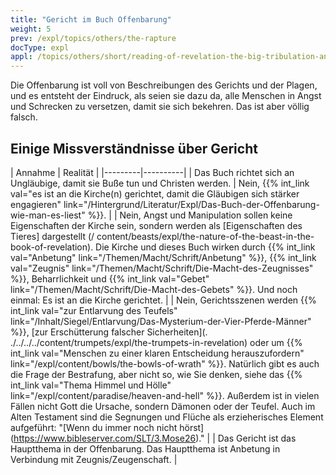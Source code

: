 ```yaml
---
title: "Gericht im Buch Offenbarung"
weight: 5
prev: /expl/topics/others/the-rapture
docType: expl
appl: /topics/others/short/reading-of-revelation-the-big-tribulation-and-the-rapture
---
```


Die Offenbarung ist voll von Beschreibungen des Gerichts und der Plagen, und es entsteht der Eindruck, als seien sie dazu da, alle Menschen in Angst und Schrecken zu versetzen, damit sie sich bekehren. Das ist aber völlig falsch.

## Einige Missverständnisse über Gericht

<a name="6f5c"></a>
| Annahme | Realität |
|---------|----------|
| Das Buch richtet sich an Ungläubige, damit sie Buße tun und Christen werden. | Nein, {{% int_link val="es ist an die Kirche(n) gerichtet, damit die Gläubigen sich stärker engagieren" link="/Hintergrund/Literatur/Expl/Das-Buch-der-Offenbarung-wie-man-es-liest" %}}. |
| Nein, Angst und Manipulation sollen keine Eigenschaften der Kirche sein, sondern werden als [Eigenschaften des Tieres] dargestellt (/ content/beasts/expl/the-nature-of-the-beast-in-the-book-of-revelation). Die Kirche und dieses Buch wirken durch {{% int_link val="Anbetung" link="/Themen/Macht/Schrift/Anbetung" %}}, {{% int_link val="Zeugnis" link="/Themen/Macht/Schrift/Die-Macht-des-Zeugnisses" %}}, Beharrlichkeit und {{% int_link val="Gebet" link="/Themen/Macht/Schrift/Die-Macht-des-Gebets" %}}. Und noch einmal: Es ist an die Kirche gerichtet. |
| Nein, Gerichtsszenen werden {{% int_link val="zur Entlarvung des Teufels" link="/Inhalt/Siegel/Entlarvung/Das-Mysterium-der-Vier-Pferde-Männer" %}}, [zur Erschütterung falscher Sicherheiten](. ./../../../content/trumpets/expl/the-trumpets-in-revelation) oder um {{% int_link val="Menschen zu einer klaren Entscheidung herauszufordern" link="/expl/content/bowls/the-bowls-of-wrath" %}}. Natürlich gibt es auch die Frage der Bestrafung, aber nicht so, wie Sie denken, siehe das {{% int_link val="Thema Himmel und Hölle" link="/expl/content/paradise/heaven-and-hell" %}}. Außerdem ist in vielen Fällen nicht Gott die Ursache, sondern Dämonen oder der Teufel. Auch im Alten Testament sind die Segnungen und Flüche als erzieherisches Element aufgeführt: "[Wenn du immer noch nicht hörst] (https://www.bibleserver.com/SLT/3.Mose26)." |
| Das Gericht ist das Hauptthema in der Offenbarung. Das Hauptthema ist Anbetung in Verbindung mit Zeugnis/Zeugenschaft. |

